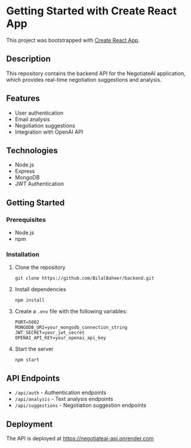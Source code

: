 # Getting Started with Create React App

This project was bootstrapped with [Create React App](https://github.com/facebook/create-react-app).

## Description

This repository contains the backend API for the NegotiateAI application, which provides real-time negotiation suggestions and analysis.

## Features

- User authentication
- Email analysis
- Negotiation suggestions
- Integration with OpenAI API

## Technologies

- Node.js
- Express
- MongoDB
- JWT Authentication

## Getting Started

### Prerequisites

- Node.js
- npm

### Installation

1. Clone the repository
   ```
   git clone https://github.com/BilalBaheer/backend.git
   ```

2. Install dependencies
   ```
   npm install
   ```

3. Create a `.env` file with the following variables:
   ```
   PORT=5002
   MONGODB_URI=your_mongodb_connection_string
   JWT_SECRET=your_jwt_secret
   OPENAI_API_KEY=your_openai_api_key
   ```

4. Start the server
   ```
   npm start
   ```

## API Endpoints

- `/api/auth` - Authentication endpoints
- `/api/analysis` - Text analysis endpoints
- `/api/suggestions` - Negotiation suggestion endpoints

## Deployment

The API is deployed at https://negotiateai-api.onrender.com
